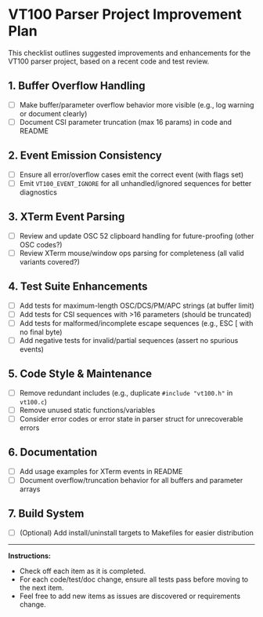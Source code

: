 # VT100 Parser Project Improvement Plan

This checklist outlines suggested improvements and enhancements for the VT100 parser project, based on a recent code and test review.

## 1. Buffer Overflow Handling

- [ ] Make buffer/parameter overflow behavior more visible (e.g., log warning or document clearly)
- [ ] Document CSI parameter truncation (max 16 params) in code and README

## 2. Event Emission Consistency

- [ ] Ensure all error/overflow cases emit the correct event (with flags set)
- [ ] Emit `VT100_EVENT_IGNORE` for all unhandled/ignored sequences for better diagnostics

## 3. XTerm Event Parsing

- [ ] Review and update OSC 52 clipboard handling for future-proofing (other OSC codes?)
- [ ] Review XTerm mouse/window ops parsing for completeness (all valid variants covered?)

## 4. Test Suite Enhancements

- [ ] Add tests for maximum-length OSC/DCS/PM/APC strings (at buffer limit)
- [ ] Add tests for CSI sequences with >16 parameters (should be truncated)
- [ ] Add tests for malformed/incomplete escape sequences (e.g., ESC [ with no final byte)
- [ ] Add negative tests for invalid/partial sequences (assert no spurious events)

## 5. Code Style & Maintenance

- [ ] Remove redundant includes (e.g., duplicate `#include "vt100.h"` in `vt100.c`)
- [ ] Remove unused static functions/variables
- [ ] Consider error codes or error state in parser struct for unrecoverable errors

## 6. Documentation

- [ ] Add usage examples for XTerm events in README
- [ ] Document overflow/truncation behavior for all buffers and parameter arrays

## 7. Build System

- [ ] (Optional) Add install/uninstall targets to Makefiles for easier distribution

---

**Instructions:**

- Check off each item as it is completed.
- For each code/test/doc change, ensure all tests pass before moving to the next item.
- Feel free to add new items as issues are discovered or requirements change.
